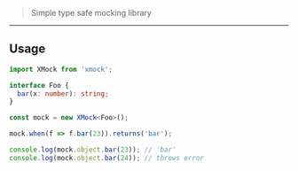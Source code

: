 > Simple type safe mocking library

----

## Usage

```typescript
import XMock from 'xmock';

interface Foo {
  bar(x: number): string;
}

const mock = new XMock<Foo>();

mock.when(f => f.bar(23)).returns('bar');

console.log(mock.object.bar(23)); // 'bar'
console.log(mock.object.bar(24)); // throws error
```
